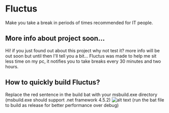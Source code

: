 # Fluctus
Make you take a break in periods of times recommended for IT people.
## More info about project soon...
Hi! if you just found out about this project why not test it?
more info will be out soon but until then I'll tell you a bit...
Fluctus was made to help me sit less time on my pc, it notifies you to take breaks every 30 minutes and two hours.
## How to quickly build Fluctus?
Replace the red sentence in the build bat with your msbuild.exe directory (msbuild.exe should support .net framework 4.5.2)
![alt text](https://i.imgur.com/uo4QbnE.png)
(run the bat file to build as release for better performance over debug)
